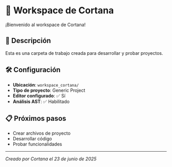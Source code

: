 # 🚀 Workspace de Cortana

¡Bienvenido al workspace de Cortana! 

## 📁 Descripción
Esta es una carpeta de trabajo creada para desarrollar y probar proyectos.

## 🛠️ Configuración
- **Ubicación**: `workspace_cortana/`
- **Tipo de proyecto**: Generic Project
- **Editor configurado**: ✅ Sí
- **Análisis AST**: ✅ Habilitado

## 📋 Próximos pasos
- Crear archivos de proyecto
- Desarrollar código
- Probar funcionalidades

---
*Creado por Cortana el 23 de junio de 2025*